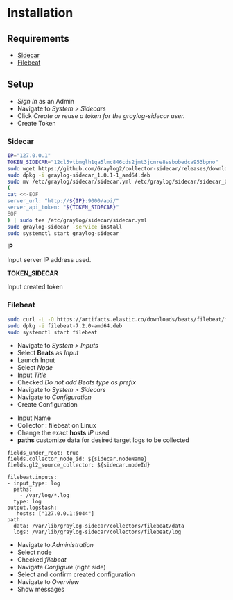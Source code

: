 # Installation

## Requirements

* [Sidecar](https://github.com/Graylog2/collector-sidecar/releases) 
* [Filebeat](https://www.elastic.co/downloads/beats/filebeat)

## Setup

* *Sign In* as an Admin 
* Navigate to *System > Sidecars*
* Click *Create or reuse a token for the graylog-sidecar user.*
* Create Token

### Sidecar

```bash
IP="127.0.0.1"
TOKEN_SIDECAR="12cl5vtbmglh1qa5lmc846cds2jmt3jcnre8ssbobedca953bpno"
sudo wget https://github.com/Graylog2/collector-sidecar/releases/download/1.0.1/graylog-sidecar_1.0.1-1_amd64.deb
sudo dpkg -i graylog-sidecar_1.0.1-1_amd64.deb
sudo mv /etc/graylog/sidecar/sidecar.yml /etc/graylog/sidecar/sidecar_backup.yml
(
cat <<-EOF
server_url: "http://${IP}:9000/api/"
server_api_token: "${TOKEN_SIDECAR}"
EOF
) | sudo tee /etc/graylog/sidecar/sidecar.yml
sudo graylog-sidecar -service install
sudo systemctl start graylog-sidecar
```

**IP**

Input server IP address used.

**TOKEN_SIDECAR**

Input created token

### Filebeat

```bash
sudo curl -L -O https://artifacts.elastic.co/downloads/beats/filebeat/filebeat-7.2.0-amd64.deb
sudo dpkg -i filebeat-7.2.0-amd64.deb
sudo systemctl start filebeat
```

* Navigate to *System > Inputs*
* Select **Beats** as *Input* 
* Launch Input
* Select *Node*
* Input *Title*
* Checked *Do not add Beats type as prefix*
* Navigate to *System > Sidecars*
* Navigate to *Configuration*
* Create Configuration
 - Input Name
 - Collector : filebeat on Linux
 - Change the exact **hosts** *IP* used
 - **paths** customize data for desired target logs to be collected

```
fields_under_root: true
fields.collector_node_id: ${sidecar.nodeName}
fields.gl2_source_collector: ${sidecar.nodeId}

filebeat.inputs:
- input_type: log
  paths:
    - /var/log/*.log
  type: log
output.logstash:
   hosts: ["127.0.0.1:5044"]
path:
  data: /var/lib/graylog-sidecar/collectors/filebeat/data
  logs: /var/lib/graylog-sidecar/collectors/filebeat/log
```
* Navigate to *Administration*
* Select node 
* Checked *filebeat*
* Navigate *Configure* (right side)
* Select and confirm created configuration
* Navigate to *Overview*
* Show messages